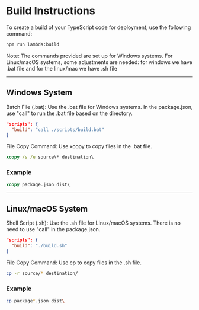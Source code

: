 # Build Instructions

To create a build of your TypeScript code for deployment, use the following command:

```sh
npm run lambda:build
```

Note: The commands provided are set up for Windows systems. For Linux/macOS systems, some adjustments are needed:
for windows we have .bat file and for the linux/mac we have .sh file

---

## Windows System

Batch File (.bat): Use the .bat file for Windows systems. In the package.json, use "call" to run the .bat file based on the directory.

```json
"scripts": {
  "build": "call ./scripts/build.bat"
}

```

File Copy Command: Use xcopy to copy files in the .bat file.

```bat
xcopy /s /e source\* destination\
```

### Example

```bat
xcopy package.json dist\
```

---

## Linux/macOS System

Shell Script (.sh): Use the .sh file for Linux/macOS systems. There is no need to use "call" in the package.json.

```json
"scripts": {
  "build": "./build.sh"
}
```

File Copy Command: Use cp to copy files in the .sh file.

```sh
cp -r source/* destination/
```

### Example

```sh
cp package*.json dist\
```
